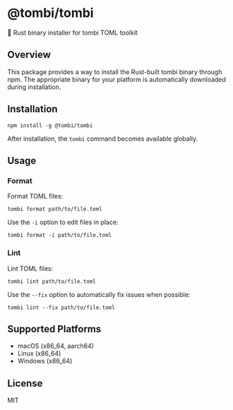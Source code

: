 # @tombi/tombi

🦅 Rust binary installer for tombi TOML toolkit

## Overview

This package provides a way to install the Rust-built tombi binary through npm. The appropriate binary for your platform is automatically downloaded during installation.

## Installation

```
npm install -g @tombi/tombi
```

After installation, the `tombi` command becomes available globally.

## Usage

### Format

Format TOML files:

```
tombi format path/to/file.toml
```

Use the `-i` option to edit files in place:

```
tombi format -i path/to/file.toml
```

### Lint

Lint TOML files:

```
tombi lint path/to/file.toml
```

Use the `--fix` option to automatically fix issues when possible:

```
tombi lint --fix path/to/file.toml
```

## Supported Platforms

- macOS (x86_64, aarch64)
- Linux (x86_64)
- Windows (x86_64)

## License

MIT
